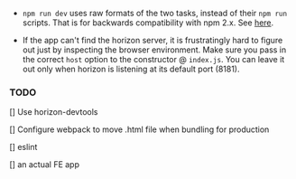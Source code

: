 * `npm run dev` uses raw formats of the two tasks, instead of their `npm run` scripts. That is for backwards compatibility with npm 2.x. See [here](https://github.com/kimmobrunfeldt/concurrently/issues/4).

* If the app can't find the horizon server, it is frustratingly hard to figure out just by inspecting the browser environment. Make sure you pass in the correct `host` option to the constructor @ `index.js`. You can leave it out only when horizon is listening at its default port (8181).

### TODO

[] Use horizon-devtools

[] Configure webpack to move .html file when bundling for production

[] eslint

[] an actual FE app

